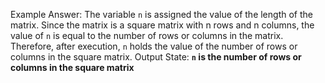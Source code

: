 Example Answer: 
The variable `n` is assigned the value of the length of the matrix. Since the matrix is a square matrix with n rows and n columns, the value of `n` is equal to the number of rows or columns in the matrix. Therefore, after execution, `n` holds the value of the number of rows or columns in the square matrix.
Output State: **`n` is the number of rows or columns in the square matrix**